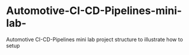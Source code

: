 # Automotive-CI-CD-Pipelines-mini-lab-
Automotive CI-CD-Pipelines mini lab project structure to illustrate how to setup
